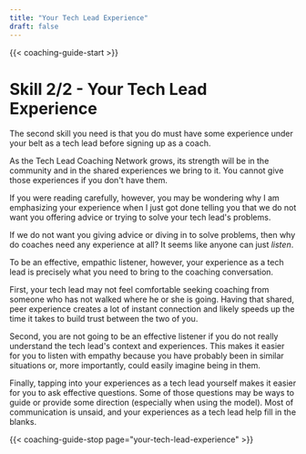 ```yaml
---
title: "Your Tech Lead Experience"
draft: false
---
```


{{< coaching-guide-start >}}

# Skill 2/2 - Your Tech Lead Experience

The second skill you need is that you do must have some experience under your belt as a tech lead before signing up as a coach. 

As the Tech Lead Coaching Network grows, its strength will be in the community and in the shared experiences we bring to it. You cannot give those experiences if you don't have them.

If you were reading carefully, however, you may be wondering why I am emphasizing your experience when I just got done telling you that we do not want you offering advice or trying to solve your tech lead's problems. 

If we do not want you giving advice or diving in to solve problems, then why do coaches need any experience at all? It seems like anyone can just *listen*. 

To be an effective, empathic listener, however, your experience as a tech lead is precisely what you need to bring to the coaching conversation.

First, your tech lead may not feel comfortable seeking coaching from someone who has not walked where he or she is going. Having that shared, peer experience creates a lot of instant connection and likely speeds up the time it takes to build trust between the two of you.

Second, you are not going to be an effective listener if you do not really understand the tech lead's context and experiences. This makes it easier for you to listen with empathy because you have probably been in similar situations or, more importantly, could easily imagine being in them.

Finally, tapping into your experiences as a tech lead yourself makes it easier for you to ask effective questions. Some of those questions may be ways to guide or provide some direction (especially when using the model). Most of communication is unsaid, and your experiences as a tech lead help fill in the blanks.

{{< coaching-guide-stop page="your-tech-lead-experience" >}}
